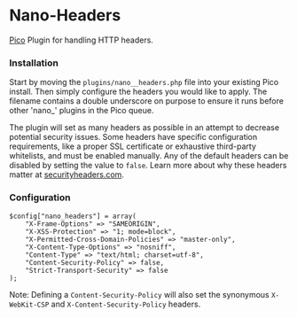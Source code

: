 # Nano-Headers

[Pico](http://pico.dev7studios.com/index.html) Plugin for handling HTTP headers.

### Installation

Start by moving the <code>plugins/nano__headers.php</code> file into your existing Pico install. Then simply configure the headers you would like to apply. The filename contains a double underscore on purpose to ensure it runs before other 'nano_' plugins in the Pico queue. 

The plugin will set as many headers as possible in an attempt to decrease potential security issues. Some headers have specific configuration requirements, like a proper SSL certificate or exhaustive third-party whitelists, and must be enabled manually. Any of the default headers can be disabled by setting the value to <code>false</code>. Learn more about why these headers matter at [securityheaders.com](https://securityheaders.com/).

### Configuration

	$config["nano_headers"] = array(
		"X-Frame-Options" => "SAMEORIGIN",
		"X-XSS-Protection" => "1; mode=block",
		"X-Permitted-Cross-Domain-Policies" => "master-only",
		"X-Content-Type-Options" => "nosniff",
		"Content-Type" => "text/html; charset=utf-8",
		"Content-Security-Policy" => false,
		"Strict-Transport-Security" => false
	);
	
Note: Defining a <code>Content-Security-Policy</code> will also set the synonymous <code>X-WebKit-CSP</code> and <code>X-Content-Security-Policy</code> headers.